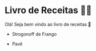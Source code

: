 # Livro de Receitas :man_cook:

Olá! Seja bem vindo ao livro de receitas :wave:

- Strogonoff de Frango

- Pavê

